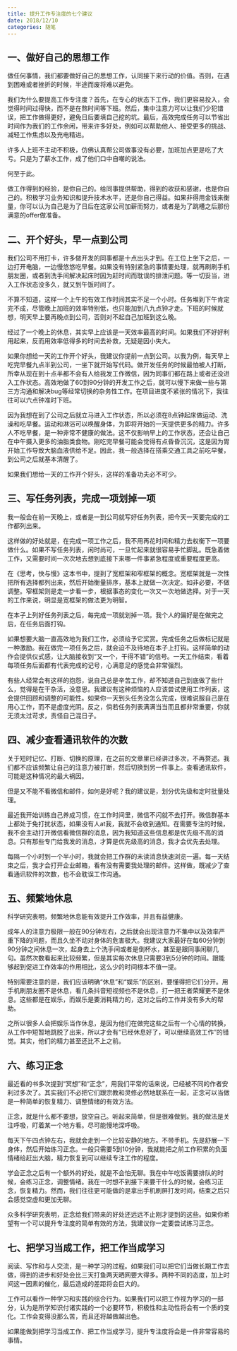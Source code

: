 ```yaml
---
title: 提升工作专注度的七个建议
date: 2018/12/10
categories: 随笔
---
```

## 一、做好自己的思想工作

做任何事情，我们都要做好自己的思想工作，认同接下来行动的价值。否则，在遇到困难或者挫折的时候，半途而废将难以避免。

 <!-- more -->

我们为什么要提高工作专注度？首先，在专心的状态下工作，我们更容易投入，会觉得时间过得快，而不是在熬时间等下班。然后，集中注意力可以让我们少犯错误，把工作做得更好，避免日后要填自己挖的坑。最后，高效完成任务可以节省出时间作为我们的工作余闲，带来许多好处，例如可以帮助他人、接受更多的挑战、减轻工作焦虑以及充电精进。



许多人上班不主动不积极，仿佛认真帮公司做事没有必要，加班加点更是吃了大亏。只是为了薪水工作，成了他们口中自嘲的说法。



何至于此。



做工作得到的经验，是你自己的。给同事提供帮助，得到的收获和感谢，也是你自己的。积极学习业务知识和提升技术水平，还是你自己得益。如果非得用金钱来衡量，你可以认为自己是为了日后在这家公司加薪而努力，或者是为了跳槽之后那份满意的offer做准备。


## 二、开个好头，早一点到公司

我们公司不用打卡，许多做开发的同事都是十点出头才到。在工位上坐下之后，一边打开电脑，一边慢悠悠吃早餐。如果没有特别紧急的事情要处理，就再刷刷手机朋友圈，或者到洗手间解决起床时因为赶时间而耽误的排泄问题。等一切妥当，进入工作状态没多久，就又到午饭时间了。



不算不知道，这样一个上午的有效工作时间其实不足一个小时。任务堆到下午肯定完不成，尽管晚上加班的效率特别低，也只能加到八九点钟才走。下班的时候就想，明天早上要再晚点到公司，否则对不起自己加班到这么晚。



经过了一个晚上的休息，其实早上应该是一天效率最高的时间。如果我们不好好利用起来，反而用效率低得多的时间去补救，无疑是因小失大。



如果你想给一天的工作开个好头，我建议你提前一点到公司。以我为例，每天早上吃完早餐九点半到公司，一坐下就开始写代码。做开发任务的时候最怕被人打断，所幸从现在到十点半都不会有人给我发工作微信，因为同事们都在路上或者还没进入工作状态。高效地做了60到90分钟的开发工作之后，就可以慢下来做一些与第三方沟通和解决bug等经常切换的杂务性工作。在项目进度不紧张的情况下，我往往可以六点钟准时下班。



因为我想在到了公司之后就立马进入工作状态，所以必须在8点钟起床做运动、洗澡和吃早餐。运动和淋浴可以唤醒身体，为即将开始的一天提供更多的精力。许多人不吃早餐，是一种非常不健康的做法。这不仅影响早上的工作状态，还会让自己在中午摄入更多的油脂类食物。刚吃完早餐可能会觉得有点昏昏沉沉，这是因为胃开始工作导致大脑血液供给不足。因此，我一般选择在搭乘交通工具之前吃早餐，到公司之后就基本清醒了。



如果我们想给一天的工作开个好头，这样的准备功夫必不可少。



## 三、写任务列表，完成一项划掉一项

我一般会在前一天晚上，或者是一到公司就写好任务列表，把今天一天要完成的工作都列出来。



这样做的好处就是，在完成一项工作之后，我不用再花时间和精力去权衡下一项要做什么。如果不写任务列表，闲时尚可，一旦忙起来就很容易手忙脚乱。既急着做工作，又需要时间一次次地去想到底接下来哪一件事紧急程度或重要程度更高。



在《思考，快与慢》这本书中，提到了宽框架和窄框架的概念。宽框架就是一次性把所有选择都列出来，然后开始衡量排序，基本上就做一次决定。如非必要，不做调整。窄框架则是走一步看一步，根据事态的变化一次又一次地做选择。对于一天的工作来说，明显是宽框架的做法更为明智。



在本子上列好任务列表之后，每完成一项就划掉一项。我个人的偏好是在做完之后，在任务后面打钩。



如果想要大脑一直高效地为我们工作，必须给予它奖赏。完成任务之后做标记就是一种激励。我在做完一项任务之后，就会迫不及待地在本子上打钩。这样简单的动作会提供仪式感，让大脑接收到“又一个，干得不错”的信号。一天工作结束，看着每项任务后面都有代表完成的记号，心满意足的感觉会非常强烈。



有些人经常会有这样的抱怨，说自己总是辛苦工作，却不知道自己到底做了些什么，觉得是在干杂活，没意思。我建议有这种烦恼的人应该尝试使用工作列表，这会提供回顾和调整的可能性。如果你一天到头任务没怎么完成，很难说服自己是在用心工作，而不是虚度光阴。反之，倘若任务列表满满当当而且都非常重要，你就无须太过苛求，责怪自己混日子。



## 四、减少查看通讯软件的次数

关于短时记忆、打断、切换的原理，在之前的文章里已经讲过多次，不再赘述。我们都不应该频繁让自己的注意力被打断，然后切换到另一件事上。查看通讯软件，可能是这种情况的最大祸因。



但是又不能不看微信和邮件，如何是好呢？我的建议是，划分优先级和定时批量处理。



最近我开始训练自己养成习惯，在工作时间里，微信不闪就不去打开。微信群基本上都处于免打扰状态，如果没有人at我，我就不会收到通知。在需要专注的时候，我不会主动打开微信看微信群的消息，因为我知道这些信息都是优先级不高的消息。只有那些专门给我发的消息，才算是优先级高的消息，我才会优先去处理。



每隔一个小时到一个半小时，我就会把工作群的未读消息快速浏览一遍。每一天结束之后，我才会打开企业邮箱，看有没有需要我处理的邮件。这样做，既减少了查看通讯软件的次数，也不会耽误工作沟通。



## 五、频繁地休息

科学研究表明，频繁地休息能有效提升工作效率，并且有益健康。



成年人的注意力极限一般在90分钟左右，之后就会出现注意力不集中以及效率严重下降的问题，而且久坐不动对身体的危害极大。我建议大家最好在每60分钟到90分钟之间休息一次，起身去上个洗手间或者是倒杯水，甚至是跟同事闲聊几句。虽然次数看起来比较频繁，但是其实每次休息只需要3到5分钟的时间。跟能够起到促进工作效率的作用相比，这么少的时间根本不值一提。



特别需要注意的是，我们应该明确“休息”和“娱乐”的区别，要懂得把它们分开。用手机刷朋友圈不是休息，看几条抖音短视频也不是休息，打一把王者荣耀更不是休息。这些都是在娱乐，而娱乐是要消耗精力的，这对之后的工作并没有多大的帮助。



之所以很多人会把娱乐当作休息，是因为他们在做完这些之后有一个心情的转换，从工作中短暂地跳脱了出来，所以才会有“已经休息好了，可以继续高效工作”的错觉。其实，他们的精力甚至还比不上之前。



## 六、练习正念

最近看的书多次提到“冥想”和“正念”，用我们平常的话来说，已经被不同的作者安利过多次了。其实我们不必把它们跟宗教和灵修必然地联系在一起，正念可以当做是一种简单的恢复精力、调整情绪的有效方法。



正念，就是什么都不要想，放空自己。听起来简单，但是很难做到。我的做法是关注呼吸，盯着某一个地方看。尽可能慢地深呼吸。



每天下午四点钟左右，我就会走到一个比较安静的地方。不带手机。先是舒展一下身体，然后开始练习正念。一般只需要5到10分钟，我就能把之前工作积累的负面情绪给赶出大脑，精力恢复到可以继续专注工作的程度。



学会正念之后有一个额外的好处，就是不会怕无聊。我在中午吃饭需要排队的时候，会练习正念，调整情绪。我在一时想不到接下来要干什么的时候，会练习正念，恢复精力。然而，我们往往更可能做的是拿出手机刷屏打发时间，结束之后只会感觉空虚和更加无聊。



众多科学研究表明，正念给我们带来的好处还远远不止刚才提到的这些。如果你希望有一个可以提升专注度的简单有效的方法，我建议你一定要尝试练习正念。



## 七、把学习当成工作，把工作当成学习

阅读、写作和与人交流，是一种学习的过程。如果我们可以把它们当做长期工作去做，得到的进步和好处会比三天打鱼两天晒网要大得多。两种不同的态度，加上时间这一因素的催化，最后造成的差距将会巨大的。



工作可以看作一种学习和实践的综合行为。如果我们可以把工作视为学习的一部分，认为是所学知识付诸实践的一个必要环节，积极性和主动性将会有一个质的变化。工作会变得没那么苦，而且还将越做越出色。



如果能做到把学习当成工作、把工作当成学习，提升专注度将会是一件非常容易的事情。
